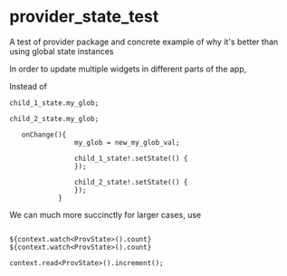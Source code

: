 # provider_state_test

A test of provider package and concrete example of why it's better than
using global state instances

In order to update multiple widgets in different parts of the app,

Instead of
```
child_1_state.my_glob;

child_2_state.my_glob;

   onChange(){
                my_glob = new_my_glob_val;

                child_1_state!.setState(() {
                });

                child_2_state!.setState(() {
                });
            }
```


We can much more succinctly for larger cases, use


```

${context.watch<ProvState>().count}
${context.watch<ProvState>().count}

context.read<ProvState>().increment();

```